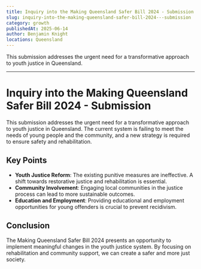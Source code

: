 ```yaml
---
title: Inquiry into the Making Queensland Safer Bill 2024 - Submission
slug: inquiry-into-the-making-queensland-safer-bill-2024---submission
category: growth
publishedAt: 2025-06-14
author: Benjamin Knight
locations: Queensland
---
```


This submission addresses the urgent need for a transformative approach to youth justice in Queensland.

---

# Inquiry into the Making Queensland Safer Bill 2024 - Submission

This submission addresses the urgent need for a transformative approach to youth justice in Queensland. The current system is failing to meet the needs of young people and the community, and a new strategy is required to ensure safety and rehabilitation.

## Key Points

- **Youth Justice Reform**: The existing punitive measures are ineffective. A shift towards restorative justice and rehabilitation is essential.
- **Community Involvement**: Engaging local communities in the justice process can lead to more sustainable outcomes.
- **Education and Employment**: Providing educational and employment opportunities for young offenders is crucial to prevent recidivism.

## Conclusion

The Making Queensland Safer Bill 2024 presents an opportunity to implement meaningful changes in the youth justice system. By focusing on rehabilitation and community support, we can create a safer and more just society.